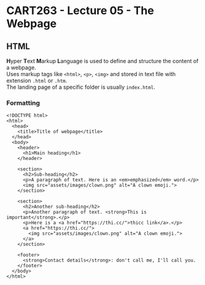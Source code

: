 # CART263 - Lecture 05 - The Webpage
## HTML
**H**yper **T**ext **M**arkup **L**anguage is used to define and structure the content of a webpage.<br>
Uses markup tags like `<html>`, `<p>`, `<img>` and stored in text file with extension `.html` or `.htm`.<br>
The landing page of a specific folder is usually `index.html`.<br>
### Formatting
```
<!DOCTYPE html>
<html>
  <head>
    <title>Title of webpage</title>
  </head>
  <body>
    <header>
      <h1>Main heading</h1>
    </header>

    <section>
      <h2>Sub-heading</h2>
      <p>A paragraph of text. Here is an <em>emphasized</em> word.</p>
      <img src="assets/images/clown.png" alt="A clown emoji.">
    </section>

    <section>
      <h2>Another sub-heading</h2>
      <p>Another paragraph of text. <strong>This is important</strong>.</p>
      <p>Here is a <a href="https://thi.cc/">thicc link</a>.</p>
      <a href="https://thi.cc/">
        <img src="assets/images/clown.png" alt="A clown emoji.">
      </a>
    </section>

    <footer>
      <strong>Contact details</strong>: don't call me, I'll call you.
    </footer>
  </body>
</html>
```
